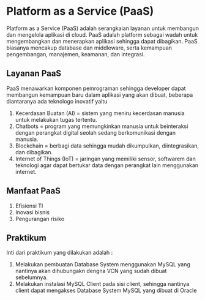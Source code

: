 # Platform as a Service (PaaS)

Platform as a Service (PaaS) adalah serangkaian layanan untuk membangun dan mengelola
aplikasi di cloud. PaaS adalah platform sebagai wadah untuk mengembangkan dan menerapkan aplikasi sehingga dapat dibagikan. PaaS biasanya mencakup database dan  middleware, serta kemampuan pengembangan, manajemen, keamanan, dan integrasi.

## Layanan PaaS
PaaS menawarkan komponen pemrograman sehingga developer dapat membangun kemampuan baru dalam aplikasi yang akan dibuat, beberapa diantaranya ada teknologo inovatif yaitu
1. Kecerdasan Buatan (AI) = sistem yang meniru kecerdasan manusia untuk melakukan tugas tertentu.
2. Chatbots = program yang memungkinkan manusia untuk beinteraksi dengan perangkat digital seolah sedang berkomunikasi dengan manusia.
3. Blockchain = berbagi data sehingga mudah dikumpulkan,  diintegrasikan, dan dibagikan.
4. Internet of Things (IoT) = jaringan yang memiliki sensor, softwarem dan teknologi agar dapat bertukar data dengan perangkat lain menggunakan internet.

## Manfaat PaaS
1. Efisiensi TI
2. Inovasi bisnis
3. Pengurangan risiko

## Praktikum 
Inti dari praktikum yang dilakukan adalah :
1. Melakukan pembuatan Database System menggunakan MySQL yang nantinya akan dihubungakn dengna VCN yang sudah dibuat sebelumnya.
2. Melakukan instalasi MySQL Client pada sisi client, sehingga nantinya client dapat mengakses Database System MySQL yang dibuat di Oracle
